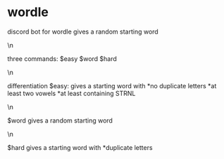 # wordle

discord bot for wordle
gives a random starting word

\n

three commands:
$easy
$word
$hard

\n

differentiation
$easy:
gives a starting word with
*no duplicate letters
*at least two vowels
*at least containing STRNL

\n

$word
gives a random starting word

\n

$hard
gives a starting word with
*duplicate letters
